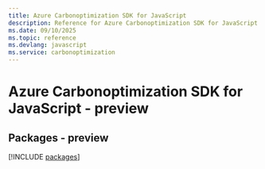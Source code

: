 ```yaml
---
title: Azure Carbonoptimization SDK for JavaScript
description: Reference for Azure Carbonoptimization SDK for JavaScript
ms.date: 09/10/2025
ms.topic: reference
ms.devlang: javascript
ms.service: carbonoptimization
---
```

# Azure Carbonoptimization SDK for JavaScript - preview
## Packages - preview
[!INCLUDE [packages](carbonoptimization-index.md)]
